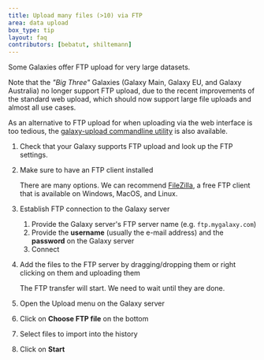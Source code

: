 ```yaml
---
title: Upload many files (>10) via FTP
area: data upload
box_type: tip
layout: faq
contributors: [bebatut, shiltemann]
---
```


Some Galaxies offer FTP upload for very large datasets.

Note that the *"Big Three"* Galaxies (Galaxy Main, Galaxy EU, and Galaxy Australia) no longer support FTP upload, due to the recent improvements
of the standard web upload, which should now support large file uploads and almost all use cases.

As an alternative to FTP upload for when uploading via the web interface is too tedious, the
[galaxy-upload commandline utility](https://github.com/galaxyproject/galaxy-upload) is also available.


1. Check that your Galaxy supports FTP upload and look up the FTP settings.

2. Make sure to have an FTP client installed

    There are many options. We can recommend [FileZilla](https://filezilla-project.org/), a free FTP client that is available on Windows, MacOS, and Linux.

3. Establish FTP connection to the Galaxy server
    1. Provide the Galaxy server's FTP server name (e.g. `ftp.mygalaxy.com`)
    2. Provide the **username** (usually the e-mail address) and the **password** on the Galaxy server
    3. Connect

4. Add the files to the FTP server by dragging/dropping them or right clicking on them and uploading them

    The FTP transfer will start. We need to wait until they are done.

5. Open the Upload menu on the Galaxy server
6. Click on **Choose FTP file** on the bottom
7. Select files to import into the history
8. Click on **Start**
